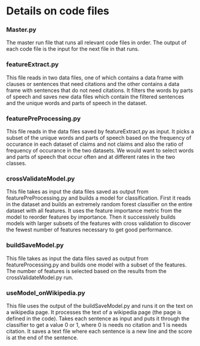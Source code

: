 # Details on code files 

### Master.py
The master run file that runs all relevant code files in order. The output of each code file is the input for the next file in that runs. 

### featureExtract.py
This file reads in two data files, one of which contains a data frame with clauses or sentences that need citations and the other contains a data frame with sentences that do not need citations. It filters the words by parts of speech and saves new data files which contain the filtered sentences and the unique words and parts of speech in the dataset. 

### featurePreProcessing.py
This file reads in the data files saved by featureExtract.py as input. It picks a subset of the unique words and parts of speech based on the frequency of occurance in each dataset of claims and not claims and also the ratio of frequency of occurance in the two datasets. We would want to select words and parts of speech that occur often and at different rates in the two classes. 

### crossValidateModel.py
This file takes as input the data files saved as output from featurePreProcessing.py and builds a model for classification. First it reads in the dataset and builds an extremely random forest classifier on the entire dataset with all features. It uses the feature importance metric from the model to reorder features by importance. Then it successively builds models with larger subsets of the features with cross validation to discover the fewest number of features necessary to get good performance. 

### buildSaveModel.py
This file takes as input the data files saved as output from featureProcessing.py and builds one model with a subset of the features. The number of features is selected based on the results from the crossValidateModel.py run. 

### useModel_onWikipedia.py
This file uses the output of the buildSaveModel.py and runs it on the text on a wikipedia page. It processes the text of a wikipedia page (the page is defined in the code). Takes each sentence as input and puts it through the classifier to get a value 0 or 1, where 0 is needs no citation and 1 is needs citation. It saves a text file where each sentence is a new line and the score is at the end of the sentence. 
